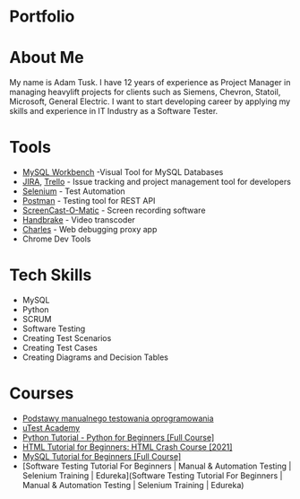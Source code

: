# Portfolio

# About Me
My name is Adam Tusk. I have 12 years of experience as Project Manager in managing heavylift projects for clients such as Siemens, Chevron, Statoil, Microsoft, General Electric. I want to start developing career by applying my skills and experience in IT Industry as a Software Tester.

# Tools
* [MySQL Workbench](https://www.mysql.com/products/workbench/) -Visual Tool for MySQL Databases
* [JIRA](https://www.atlassian.com/software/jira), [Trello](https://trello.com/) - Issue tracking and project management tool for developers
* [Selenium](https://www.selenium.dev/) - Test Automation
* [Postman](https://www.postman.com/) - Testing tool for REST API
* [ScreenCast-O-Matic](https://screencast-o-matic.com/home) - Screen recording software
* [Handbrake](https://handbrake.fr/downloads.php) - Video transcoder
* [Charles](https://www.charlesproxy.com/download/) - Web debugging proxy app
* Chrome Dev Tools

# Tech Skills
* MySQL
* Python
* SCRUM
* Software Testing
* Creating Test Scenarios 
* Creating Test Cases
* Creating Diagrams and Decision Tables

# Courses
* [Podstawy manualnego testowania oprogramowania](https://www.udemy.com/course/kurs-testowania-oprogramowania/)
* [uTest Academy](https://www.utest.com/)
* [Python Tutorial - Python for Beginners [Full Course]](https://www.youtube.com/watch?v=_uQrJ0TkZlc&list=PLG80FVoLzApoheSPtiELaPn24gpmKAbyz&index=1)
* [HTML Tutorial for Beginners: HTML Crash Course [2021]](https://www.youtube.com/watch?v=qz0aGYrrlhU&list=PLG80FVoLzApqvAVoJkFZm3YH96HgqrvCv&index=9)
* [MySQL Tutorial for Beginners [Full Course]](https://www.youtube.com/watch?v=7S_tz1z_5bA&list=PLG80FVoLzApqvAVoJkFZm3YH96HgqrvCv&index=3)
* [Software Testing Tutorial For Beginners | Manual & Automation Testing | Selenium Training | Edureka](Software Testing Tutorial For Beginners | Manual & Automation Testing | Selenium Training | Edureka)


